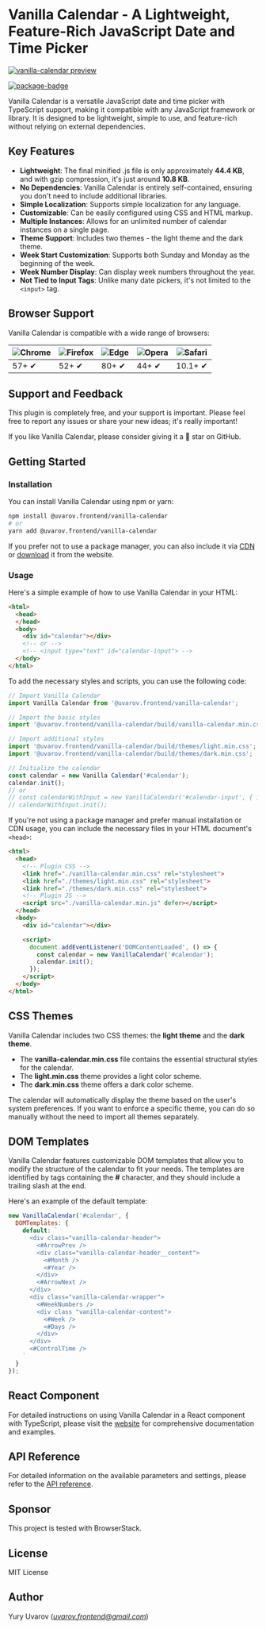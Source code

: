 # Vanilla Calendar - A Lightweight, Feature-Rich JavaScript Date and Time Picker

[![vanilla-calendar preview](https://vanilla-calendar.com/vanilla-calendar-preview.png)](https://vanilla-calendar.com/)

[![package-badge]][package]

Vanilla Calendar is a versatile JavaScript date and time picker with TypeScript support, making it compatible with any JavaScript framework or library. It is designed to be lightweight, simple to use, and feature-rich without relying on external dependencies.

## Key Features

- **Lightweight**: The final minified .js file is only approximately **44.4 KB**, and with gzip compression, it's just around **10.8 KB**.
- **No Dependencies**: Vanilla Calendar is entirely self-contained, ensuring you don't need to include additional libraries.
- **Simple Localization**: Supports simple localization for any language.
- **Customizable**: Can be easily configured using CSS and HTML markup.
- **Multiple Instances**: Allows for an unlimited number of calendar instances on a single page.
- **Theme Support**: Includes two themes - the light theme and the dark theme.
- **Week Start Customization**: Supports both Sunday and Monday as the beginning of the week.
- **Week Number Display**: Can display week numbers throughout the year.
- **Not Tied to Input Tags**: Unlike many date pickers, it's not limited to the `<input>` tag.

## Browser Support

Vanilla Calendar is compatible with a wide range of browsers:

![Chrome](https://raw.githubusercontent.com/alrra/browser-logos/master/src/chrome/chrome_48x48.png) | ![Firefox](https://raw.githubusercontent.com/alrra/browser-logos/master/src/firefox/firefox_48x48.png) | ![Edge](https://raw.githubusercontent.com/alrra/browser-logos/master/src/edge/edge_48x48.png) | ![Opera](https://raw.githubusercontent.com/alrra/browser-logos/master/src/opera/opera_48x48.png) | ![Safari](https://raw.githubusercontent.com/alrra/browser-logos/master/src/safari/safari_48x48.png)
--- | --- | --- | --- | --- |
57+ ✔ | 52+ ✔ | 80+ ✔ | 44+ ✔ | 10.1+ ✔ |

## Support and Feedback

This plugin is completely free, and your support is important. Please feel free to report any issues or share your new ideas; it's really important!

If you like Vanilla Calendar, please consider giving it a 🌟 star on GitHub.

## Getting Started

### Installation

You can install Vanilla Calendar using npm or yarn:

```sh
npm install @uvarov.frontend/vanilla-calendar
# or
yarn add @uvarov.frontend/vanilla-calendar
```

If you prefer not to use a package manager, you can also include it via [CDN](https://cdn.jsdelivr.net/npm/@uvarov.frontend/vanilla-calendar/build/) or [download](https://vanilla-calendar.com/vanilla-calendar.zip) it from the website.

### Usage

Here's a simple example of how to use Vanilla Calendar in your HTML:

```html
<html>
  <head>
  </head>
  <body>
    <div id="calendar"></div>
    <!-- or -->
    <!-- <input type="text" id="calendar-input"> -->
  </body>
</html>
```

To add the necessary styles and scripts, you can use the following code:

```js
// Import Vanilla Calendar
import Vanilla Calendar from '@uvarov.frontend/vanilla-calendar';

// Import the basic styles
import '@uvarov.frontend/vanilla-calendar/build/vanilla-calendar.min.css';

// Import additional styles
import '@uvarov.frontend/vanilla-calendar/build/themes/light.min.css';
import '@uvarov.frontend/vanilla-calendar/build/themes/dark.min.css';

// Initialize the calendar
const calendar = new Vanilla Calendar('#calendar');
calendar.init();
// or
// const calendarWithInput = new VanillaCalendar('#calendar-input', { input: true });
// calendarWithInput.init();
```

If you're not using a package manager and prefer manual installation or CDN usage, you can include the necessary files in your HTML document's `<head>`:

```html
<html>
  <head>
    <!-- Plugin CSS -->
    <link href="./vanilla-calendar.min.css" rel="stylesheet">
    <link href="./themes/light.min.css" rel="stylesheet">
    <link href="./themes/dark.min.css" rel="stylesheet">
    <!-- Plugin JS -->
    <script src="./vanilla-calendar.min.js" defer></script>
  </head>
  <body>
    <div id="calendar"></div>

    <script>
      document.addEventListener('DOMContentLoaded', () => {
        const calendar = new VanillaCalendar('#calendar');
        calendar.init();
      });
    </script>
  </body>
</html>
```

## CSS Themes

Vanilla Calendar includes two CSS themes: the **light theme** and the **dark theme**.

- The **vanilla-calendar.min.css** file contains the essential structural styles for the calendar.
- The **light.min.css** theme provides a light color scheme.
- The **dark.min.css** theme offers a dark color scheme.

The calendar will automatically display the theme based on the user's system preferences. If you want to enforce a specific theme, you can do so manually without the need to import all themes separately.

## DOM Templates

Vanilla Calendar features customizable DOM templates that allow you to modify the structure of the calendar to fit your needs. The templates are identified by tags containing the **#** character, and they should include a trailing slash at the end.

Here's an example of the default template:

```js
new VanillaCalendar('#calendar', {
  DOMTemplates: {
    default: `
      <div class="vanilla-calendar-header">
        <#ArrowPrev />
        <div class="vanilla-calendar-header__content">
          <#Month />
          <#Year />
        </div>
        <#ArrowNext />
      </div>
      <div class="vanilla-calendar-wrapper">
        <#WeekNumbers />
        <div class "vanilla-calendar-content">
          <#Week />
          <#Days />
        </div>
      </div>
      <#ControlTime />
    `
  }
});
```

## React Component

For detailed instructions on using Vanilla Calendar in a React component with TypeScript, please visit the [website](https://vanilla-calendar.com/docs/learn/additional-features/react-component) for comprehensive documentation and examples.

## API Reference

For detailed information on the available parameters and settings, please refer to the [API reference](https://vanilla-calendar.com/docs/reference/).

## Sponsor

This project is tested with BrowserStack.

## License

MIT License

## Author

Yury Uvarov (*uvarov.frontend@gmail.com*)

[package]: https://www.npmjs.com/package/@uvarov.frontend/vanilla-calendar
[package-badge]: https://img.shields.io/npm/v/@uvarov.frontend/vanilla-calendar
